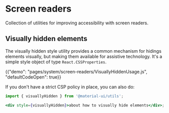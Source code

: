 # Screen readers

<p class="description">Collection of utilities for improving accessibility with screen readers.</p>

## Visually hidden elements

The visually hidden style utility provides a common mechanism for hidings elements visually, but making them available for assistive technology.
It's a simple style object of type `React.CSSProperties`.

{{"demo": "pages/system/screen-readers/VisuallyHiddenUsage.js", "defaultCodeOpen": true}}

If you don't have a strict CSP policy in place, you can also do:

```jsx
import { visuallyHidden } from '@material-ui/utils';

<div style={visuallyHidden}>about how to visually hide elements</div>;
```
